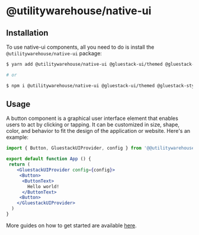 # @utilitywarehouse/native-ui

## Installation

To use native-ui components, all you need to do is install the
`@utilitywarehouse/native-ui` package:

```sh
$ yarn add @utilitywarehouse/native-ui @gluestack-ui/themed @gluestack-style/react react-native-svg@13.4.0

# or

$ npm i @utilitywarehouse/native-ui @gluestack-ui/themed @gluestack-style/react react-native-svg@13.4.0
```

## Usage

A button component is a graphical user interface element that enables users to act by clicking or tapping. It can be customized in size, shape, color, and behavior to fit the design of the application or website. Here's an example:

```jsx
import { Button, GluestackUIProvider, config } from '@@utilitywarehouse/native-ui';

export default function App () {
 return (
    <GluestackUIProvider config={config}>
     <Button>
      <ButtonText>
        Hello world!
      </ButtonText>
     <Button>
    </GluestackUIProvider>
  )
}
```

More guides on how to get started are available
[here](https://gluestack.io/).
